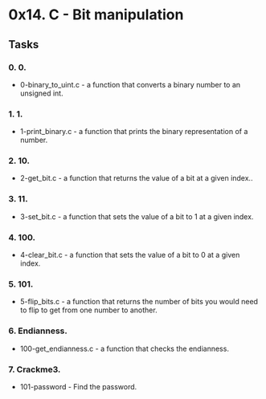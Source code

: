 # 0x14. C - Bit manipulation
## Tasks
### 0. 0.
- 0-binary_to_uint.c - a function that converts a binary number to an unsigned int.

### 1. 1.
- 1-print_binary.c - a function that prints the binary representation of a number.

### 2. 10.
- 2-get_bit.c - a function that returns the value of a bit at a given index..

### 3. 11.
- 3-set_bit.c - a function that sets the value of a bit to 1 at a given index.

### 4. 100.
- 4-clear_bit.c - a function that sets the value of a bit to 0 at a given index.

### 5. 101.
- 5-flip_bits.c - a function that returns the number of bits you would need to flip to get from one number to another.

### 6. Endianness.
- 100-get_endianness.c - a function that checks the endianness.

### 7. Crackme3.
- 101-password - Find the password.
